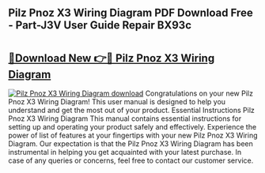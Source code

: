 ## Pilz Pnoz X3 Wiring Diagram PDF Download Free - Part-J3V User Guide Repair BX93c

# <h2><a href="http://dfhfyl.blite.top/?on=Pilz+Pnoz+X3+Wiring+Diagram">🔗Download New 👉🔴 Pilz Pnoz X3 Wiring Diagram</a></h2>

[![Pilz Pnoz X3 Wiring Diagram download](https://i.imgur.com/lujVjoI.png)](http://dfhfyl.blite.top/?on=Pilz+Pnoz+X3+Wiring+Diagram)
Congratulations on your new Pilz Pnoz X3 Wiring Diagram! This user manual is designed to help you understand and get the most out of your product. Essential Instructions Pilz Pnoz X3 Wiring Diagram This manual contains essential instructions for setting up and operating your product safely and effectively. Experience the power of list of features at your fingertips with your new Pilz Pnoz X3 Wiring Diagram. Our expectation is that the Pilz Pnoz X3 Wiring Diagram has been instrumental in helping you get acquainted with your latest purchase. In case of any queries or concerns, feel free to contact our customer service.
